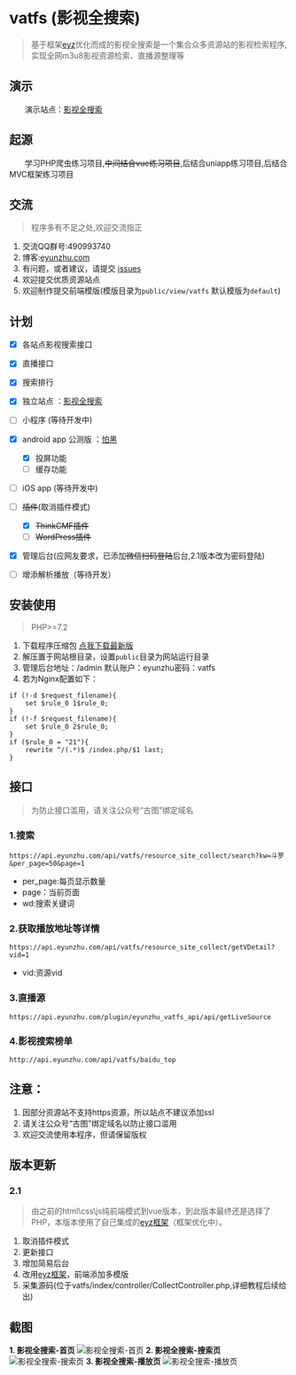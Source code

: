 # vatfs (影视全搜索)
> 基于框架[eyz](https://github.com/eyunzhu/eyz)优化而成的影视全搜索是一个集合众多资源站的影视检索程序,
> 实现全网m3u8影视资源检索、直播源整理等

## 演示
&emsp;&emsp;演示站点：️[影视全搜索](http://v.eyunzhu.com)

## 起源
&emsp;&emsp;学习PHP爬虫练习项目,~~中间结合vue练习项目~~,后结合uniapp练习项目,后结合MVC框架练习项目

## 交流
> 程序多有不足之处,欢迎交流指正
1. 交流QQ群号:490993740
2. 博客:[eyunzhu.com](http://eyunzhu.com/)
3. 有问题，或者建议，请提交 [issues](https://github.com/eyunzhu/vatfs/issues)
4. 欢迎提交优质资源站点
5. 欢迎制作提交前端模版(模版目录为``public/view/vatfs`` 默认模版为``default``)

## 计划
- [X] 各站点影视搜索接口
- [X] 直播接口
- [X] 搜索排行
- [X] 独立站点 ：[影视全搜索](http://v.eyunzhu.com)
- [ ] 小程序 (等待开发中)
- [X] android app 公测版 ：️[怕黑](http://eyunzhu.com/tools/pahei/app.html)
	- [X] 投屏功能
	- [ ] 缓存功能
- [ ] iOS app (等待开发中)
- [ ] ~~插件~~(取消插件模式)
	- [X] ~~ThinkCMF插件~~
	- [ ] ~~WordPress插件~~
- [X] 管理后台(应网友要求，已添加~~微信扫码登陆~~后台,2.1版本改为密码登陆)
- [ ] 增添解析播放（等待开发）


## 安装使用
> PHP>=7.2
1. 下载程序压缩包 [点我下载最新版](https://github.com/eyunzhu/vatfs/archive/master.zip)
2. 解压置于网站根目录，设置`public`目录为网站运行目录
3. 管理后台地址：/admin  默认账户：eyunzhu密码：vatfs
4. 若为Nginx配置如下：
```
if (!-d $request_filename){
	set $rule_0 1$rule_0;
}
if (!-f $request_filename){
	set $rule_0 2$rule_0;
}
if ($rule_0 = "21"){
	rewrite ^/(.*)$ /index.php/$1 last;
}
```

## 接口
>为防止接口滥用，请关注公众号“古图”绑定域名
### 1.搜索
`https://api.eyunzhu.com/api/vatfs/resource_site_collect/search?kw=斗罗&per_page=50&page=1`
- per_page:每页显示数量
- page：当前页面
- wd:搜索关键词

### 2.获取播放地址等详情
`https://api.eyunzhu.com/api/vatfs/resource_site_collect/getVDetail?vid=1`
- vid:资源vid

### 3.直播源
`https://api.eyunzhu.com/plugin/eyunzhu_vatfs_api/api/getLiveSource`

### 4.影视搜索榜单
`http://api.eyunzhu.com/api/vatfs/baidu_top`

## 注意：
1. 因部分资源站不支持https资源，所以站点不建议添加ssl
2. 请关注公众号“古图”绑定域名以防止接口滥用
3. 欢迎交流使用本程序，但请保留版权


## 版本更新
### 2.1
> 由之前的html\css\js纯前端模式到vue版本，到此版本最终还是选择了PHP，本版本使用了自己集成的[eyz框架](https://github.com/eyunzhu/eyz)（框架优化中）。
1. 取消插件模式
2. 更新接口
3. 增加简易后台
4. 改用[eyz框架](https://github.com/eyunzhu/eyz)，前端添加多模版
5. 采集源码(位于vatfs/index/controller/CollectController.php,详细教程后续给出)

## 截图
**1. 影视全搜索-首页**
<img src="http://pane.oss.eyunzhu.com/static/project/vatfs/img/1.png" alt="影视全搜索-首页" />
**2. 影视全搜索-搜索页**
<img src="http://pane.oss.eyunzhu.com/static/project/vatfs/img/2.png" alt="影视全搜索-搜索页" />
**3. 影视全搜索-播放页**
<img src="http://pane.oss.eyunzhu.com/static/project/vatfs/img/3.png" alt="影视全搜索-播放页" />



